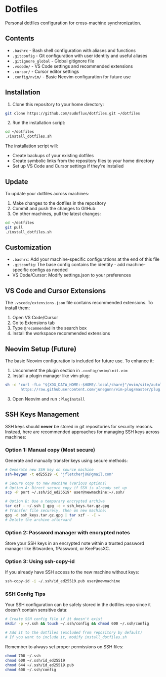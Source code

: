 # Dotfiles

Personal dotfiles configuration for cross-machine synchronization.

## Contents

- `.bashrc` - Bash shell configuration with aliases and functions
- `.gitconfig` - Git configuration with user identity and useful aliases
- `.gitignore_global` - Global gitignore file
- `.vscode/` - VS Code settings and recommended extensions
- `.cursor/` - Cursor editor settings
- `.config/nvim/` - Basic Neovim configuration for future use

## Installation

1. Clone this repository to your home directory:

```bash
git clone https://github.com/sudoflux/dotfiles.git ~/dotfiles
```

2. Run the installation script:

```bash
cd ~/dotfiles
./install_dotfiles.sh
```

The installation script will:
- Create backups of your existing dotfiles
- Create symbolic links from the repository files to your home directory
- Set up VS Code and Cursor settings if they're installed

## Update

To update your dotfiles across machines:

1. Make changes to the dotfiles in the repository
2. Commit and push the changes to GitHub
3. On other machines, pull the latest changes:

```bash
cd ~/dotfiles
git pull
./install_dotfiles.sh
```

## Customization

- `.bashrc`: Add your machine-specific configurations at the end of this file
- `.gitconfig`: The base config contains the identity - add machine-specific configs as needed
- VS Code/Cursor: Modify settings.json to your preferences

## VS Code and Cursor Extensions

The `.vscode/extensions.json` file contains recommended extensions. To install them:

1. Open VS Code/Cursor
2. Go to Extensions tab
3. Type `@recommended` in the search box
4. Install the workspace recommended extensions

## Neovim Setup (Future)

The basic Neovim configuration is included for future use. To enhance it:

1. Uncomment the plugin section in `.config/nvim/init.vim`
2. Install a plugin manager like vim-plug:

```bash
sh -c 'curl -fLo "${XDG_DATA_HOME:-$HOME/.local/share}"/nvim/site/autoload/plug.vim --create-dirs \
       https://raw.githubusercontent.com/junegunn/vim-plug/master/plug.vim'
```

3. Open Neovim and run `:PlugInstall`

## SSH Keys Management

SSH keys should **never** be stored in git repositories for security reasons. Instead, here are recommended approaches for managing SSH keys across machines:

### Option 1: Manual copy (Most secure)

Generate and manually transfer keys using secure methods:

```bash
# Generate new SSH key on source machine
ssh-keygen -t ed25519 -C "jfletcherj86@gmail.com"

# Secure copy to new machine (various options)
# Option A: Direct secure copy if SSH is already set up
scp -P port ~/.ssh/id_ed25519* user@newmachine:~/.ssh/

# Option B: Use a temporary encrypted archive
tar czf - ~/.ssh | gpg -c > ssh_keys.tar.gz.gpg
# Transfer file securely, then on new machine:
gpg -d ssh_keys.tar.gz.gpg | tar xzf - -C ~
# Delete the archive afterward
```

### Option 2: Password manager with encrypted notes

Store your SSH keys in an encrypted note within a trusted password manager like Bitwarden, 1Password, or KeePassXC.

### Option 3: Using ssh-copy-id

If you already have SSH access to the new machine without keys:

```bash
ssh-copy-id -i ~/.ssh/id_ed25519.pub user@newmachine
```

### SSH Config Tips

Your SSH configuration can be safely stored in the dotfiles repo since it doesn't contain sensitive data:

```bash
# Create SSH config file if it doesn't exist
mkdir -p ~/.ssh && touch ~/.ssh/config && chmod 600 ~/.ssh/config

# Add it to the dotfiles (excluded from repository by default)
# If you want to include it, modify install_dotfiles.sh
```

Remember to always set proper permissions on SSH files:
```bash
chmod 700 ~/.ssh
chmod 600 ~/.ssh/id_ed25519 
chmod 644 ~/.ssh/id_ed25519.pub
chmod 600 ~/.ssh/config
```
